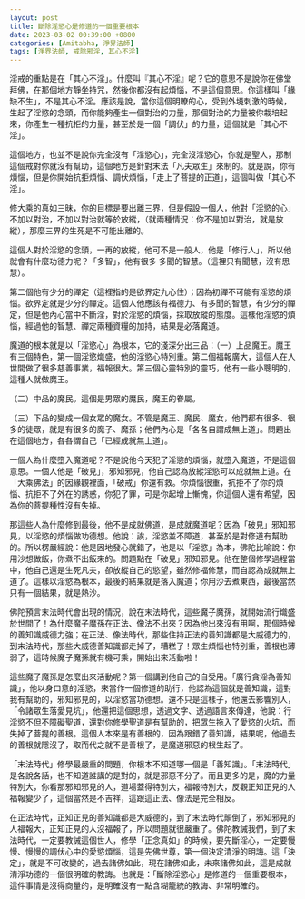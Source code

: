 ```yaml
---
layout: post
title: 斷除淫慾心是修道的一個重要根本
date: 2023-03-02 00:39:00 +0800
categories: [Amitabha, 淨界法師]
tags: [淨界法師, 戒除邪淫, 其心不淫]
---
```


淫戒的重點是在「其心不淫」。什麼叫『其心不淫』呢？它的意思不是說你在佛堂拜佛，在那個地方靜坐持咒，然後你都沒有起煩惱，不是這個意思。你這樣叫「緣缺不生」，不是其心不淫。應該是說，當你這個明瞭的心，受到外境刺激的時候，生起了淫慾的念頭，而你能夠產生一個對治的力量，那個對治的力量被你栽培起來，你產生一種抗拒的力量，甚至於是一個「調伏」的力量，這個就是「其心不淫」。

這個地方，也並不是說你完全沒有「淫慾心」，完全沒淫慾心，你就是聖人，那制這個戒對你就沒有幫助，這個地方是針對末法「凡夫眾生」來制的。就是說，你有煩惱，但是你開始抗拒煩惱、調伏煩惱，「走上了菩提的正道」，這個叫做「其心不淫」。

修大乘的真如三昧，你的目標是要出離三界，但是假設一個人，他對「淫慾的心」不加以對治，不加以對治就等於放縱，（就兩種情況：你不是加以對治，就是放縱），那麼三界的生死是不可能出離的。

這個人對於淫慾的念頭，一再的放縱，他可不是一般人，他是「修行人」，所以他就會有什麼功德力呢？「多智」，他有很多  多聞的智慧。（這裡只有聞慧，沒有思慧）。

第二個他有少分的禪定（這裡指的是欲界定九心住）；因為初禪不可能有淫慾的煩惱。欲界定就是少分的禪定。這個人他應該有福德力、有多聞的智慧，有少分的禪定，但是他內心當中不斷淫，對於淫慾的煩惱，採取放縱的態度。這樣他淫慾的煩惱，經過他的智慧、禪定兩種資糧的加持，結果是必落魔道。

魔道的根本就是以「淫慾心」為根本，它的淺深分出三品：（一）上品魔王。魔王有三個特色，第一個淫慾熾盛，他的淫慾心特別重。第二個福報廣大，這個人在人世間做了很多慈善事業，福報很大。第三個心靈特別的靈巧，他有一些小聰明的，這種人就做魔王。

（二）中品的魔民。這個是男眾的魔民，魔王的眷屬。

（三）下品的變成一個女眾的魔女。不管是魔王、魔民、魔女，他們都有很多、很多的徒眾，就是有很多的魔子、魔孫；他們內心是「各各自謂成無上道」。問題出在這個地方，各各謂自己「已經成就無上道」。

一個人為什麼墮入魔道呢？不是說他今天犯了淫慾的煩惱，就墮入魔道，不是這個意思。一個人他是「破見」，邪知邪見，他自己認為放縱淫慾可以成就無上道。在「大乘佛法」的因緣觀裡面，「破戒」你還有救。你煩惱很重，抗拒不了你的煩惱、抗拒不了外在的誘惑，你犯了罪，可是你起增上慚愧，你這個人還有希望，因為你的菩提種性沒有失掉。

那這些人為什麼修到最後，他不是成就佛道，是成就魔道呢？因為「破見」邪知邪見，以淫慾的煩惱做功德想。他說：誒，淫慾並不障道，甚至於是對修道有幫助的。所以楞嚴經說：他是因地發心就錯了，他是以「淫慾」為本，佛陀比喻說：你用沙想做飯，你煮不出飯來的。問題點在「破見」邪知邪見。他在整個修學過程當中，他自己還是生死凡夫，卻放縱自己的慾望，雖然修福修慧，而自認為成就無上道了。這樣以淫慾為根本，最後的結果就是落入魔道；你用沙去煮東西，最後當然只有一個結果，就是熱沙。

佛陀預言末法時代會出現的情況，說在末法時代，這些魔子魔孫，就開始流行熾盛於世間了！為什麼魔子魔孫在正法、像法不出來？因為他出來沒有用啊，那個時候的善知識威德力強；在正法、像法時代，那些住持正法的善知識都是大威德力的，到末法時代，那些大威德善知識都走掉了，糟糕了！眾生煩惱也特別重，善根也薄弱了，這時候魔子魔孫就有機可乘，開始出來活動啦！

這些魔子魔孫是怎麼出來活動呢？第一個講到他自己的自受用。「廣行貪淫為善知識」，他以身口意的淫慾，來當作一個修道的助行，他認為這個就是善知識，這對我有幫助的，邪知邪見的，以淫慾當功德想。還不只是這樣子，他還去影響別人，「令諸眾生落愛見坑」，他還把這個思想，透過文字、透過語言來傳達，他說：行淫慾不但不障礙聖道，還對你修學聖道是有幫助的，把眾生拖入了愛慾的火坑，而失掉了菩提的善根。這個人本來是有善根的，因為跟錯了善知識，結果呢，他過去的善根就隱沒了，取而代之就不是善根了，是魔道邪惡的根生起了。

「末法時代」修學最嚴重的問題，你根本不知道哪一個是「善知識」。「末法時代」是各說各話，也不知道誰講的是對的，就是邪惡不分了。而且更多的是，魔的力量特別大，你看那邪知邪見的人，道場蓋得特別大，福報特別大，反觀正知正見的人福報變少了，這個當然是不吉祥，這跟這正法、像法是完全相反。

在正法時代，正知正見的善知識都是大威德的，到了末法時代顛倒了，邪知邪見的人福報大，正知正見的人沒福報了，所以問題就很嚴重了。佛陀教誡我們，到了末法時代，一定要教誡這個世人，修學「正念真如」的時候，要先斷淫心，一定要慢慢、慢慢的調伏心中的愛慾煩惱，這是先佛世尊，第一個決定清淨的明誨。這「決定」，就是不可改變的，過去諸佛如此，現在諸佛如此，未來諸佛如此，這是成就清淨功德的一個很明確的教誨。也就是：「斷除淫慾心」是修道的一個重要根本，這件事情是沒得商量的，是明確沒有一點含糊籠統的教誨、非常明確的。